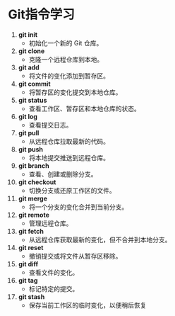 # Git指令学习

1. **git init**
   - 初始化一个新的 Git 仓库。
2. **git clone**
   - 克隆一个远程仓库到本地。
3. **git add**
   - 将文件的变化添加到暂存区。
4. **git commit**
   - 将暂存区的变化提交到本地仓库。
5. **git status**
   - 查看工作区、暂存区和本地仓库的状态。
6. **git log**
   - 查看提交日志。
7. **git pull**
   - 从远程仓库拉取最新的代码。
8. **git push**
   - 将本地提交推送到远程仓库。
9. **git branch**
   - 查看、创建或删除分支。
10. **git checkout**
    - 切换分支或还原工作区的文件。
11. **git merge**
    - 将一个分支的变化合并到当前分支。
12. **git remote**
    - 管理远程仓库。
13. **git fetch**
    - 从远程仓库获取最新的变化，但不合并到本地分支。
14. **git reset**
    - 撤销提交或将文件从暂存区移除。
15. **git diff**
    - 查看文件的变化。
16. **git tag**
    - 标记特定的提交。
17. **git stash**
    - 保存当前工作区的临时变化，以便稍后恢复